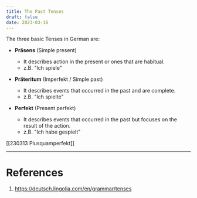 ```yaml
---
title: The Past Tenses
draft: false
date: 2023-03-16
---
```


The three basic Tenses in German are:
- **Präsens** (Simple present) 
	- It describes action in the present or ones that are habitual. 
	- z.B. "Ich spiele"
 
- **Präteritum** (Imperfekt / Simple past)
	- It describes events that occurred in the past and are complete.
	- z.B. "Ich spielte"
- **Perfekt** (Present perfekt)
	- It describes events that occurred in the past but focuses on the result of the action. 
	- z.B. "Ich habe gespielt"

[[230313 Plusquamperfekt]]
 




---
# References
1. https://deutsch.lingolia.com/en/grammar/tenses